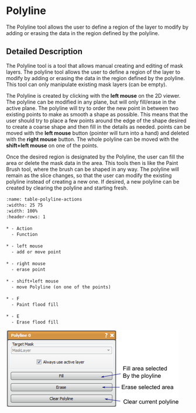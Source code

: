 # Polyline

The Polyline tool allows the user to define a region of the layer to modify by adding or erasing the data in the region defined by the polyline.

## Detailed Description

The Polyline tool is a tool that allows manual creating and editing of mask layers. The polyline tool allows the user to define a region of the layer to modify by adding or erasing the data in the region defined by the polyline. This tool can only manipulate existing mask layers (can be empty).

The Polyline is created by clicking with the **left mouse** on the 2D viewer. The polyline can be modified in any plane, but will only fill/erase in the active plane. The polyline will try to order the new point in between two existing points to make as smooth a shape as possible. This means that the user should try to place a few points around the edge of the shape desired to create a coarse shape and then fill in the details as needed. points can be moved with the **left mouse** button (pointer will turn into a hand) and deleted with the **right mouse** button. The whole polyline can be moved with the **shift+left mouse** on one of the points.

Once the desired region is designated by the Polyline, the user can fill the area or delete the mask data in the area. This tools then is like the Paint Brush tool, where the brush can be shaped in any way. The polyline will remain as the slice changes, so that the user can modify the existing polyline instead of creating a new one. If desired, a new polyline can be created by clearing the polyline and starting fresh.

```{list-table} Keyboard and Mouse Actions in the for the Polyline Tool
:name: table-polyline-actions
:widths: 25 75
:width: 100%
:header-rows: 1

* - Action
  - Function

* - left mouse
  - add or move point

* - right mouse
  - erase point

* - shift+left mouse
  - move Polyline (on one of the points)

* - F
  - Paint flood fill

* - E
  - Erase flood fill

```

![alt text](../images/PolylineGUI.png)
